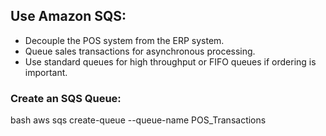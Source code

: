 ## Use Amazon SQS:

- Decouple the POS system from the ERP system.
- Queue sales transactions for asynchronous processing.
- Use standard queues for high throughput or FIFO queues if ordering is important.

### Create an SQS Queue:
bash
aws sqs create-queue --queue-name POS_Transactions


